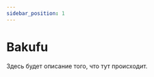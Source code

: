 ```yaml
---
sidebar_position: 1
---
```


# Bakufu

Здесь будет описание того, что тут происходит.
<!-- Bakufu - аналог слова Сёгунат, военное правительство Японии в период Эдо. Ставка главнокомандующих, отдающих приказы
подчинённым звеньям. Логотип Bakufu - ромб, символизирующий палатку (вид сверху), где заседают командиры.

## Принципы

Bakufu представляет из себя проект, основанный на некоторых принципах:

- **Доступность**
- **Научность**
- **Безличность**

### Доступность

Всё, что есть у Bakufu в равной степени принадлежит каждому.

### Научность

Bakufu пользуется плодами научных исследований, стремясь к объективности и фактологии. В противном случае Bakufu обозначает субъективность
своих суждений.

### Безличность

Bakufu не имеет представителей, кто угодно может считать себя Bakufu. Данный принцип предполагает отсутствие авторского права на любой
контент или продукт Bakufu. Используйте то, что даёт Bakufu, как Вам заблагорасудится.

## Цели

Bakufu предлагает Вам систему знаний, взглядов и инструментов, способоствущие развитию понимания спортивного лазания.

## Как пользоваться

База знаний Bakufu имеет логический порядок, однако Вы можете начинать чтение с любой интересующей главы.

## Условные обозначения

### Важность главы

![20%](https://progress-bar.dev/20)

Тонкости и незначительные нюансы или "разглагольствование"

![50%](https://progress-bar.dev/50)

Материал может понадобиться, а может и нет

![70%](https://progress-bar.dev/70)

Материал понадобиться с большой вероятностью

![100%](https://progress-bar.dev/100)

### Сложность материала

:nerd_face:

Один нёрд - легко. Справится даже человек, который умеет читать.

:nerd_face: 
:nerd_face:

Два нёрда - средне. Справится только тот, у кого прогрузятся картинки.


:nerd_face: 
:nerd_face:
:nerd_face:

Три нёрда - сложно. Придётся разбираться, а может и гуглить.
-->
